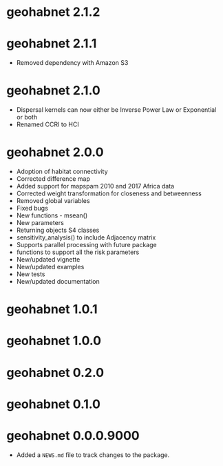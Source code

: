 # geohabnet 2.1.2

# geohabnet 2.1.1
- Removed dependency with Amazon S3

# geohabnet 2.1.0
- Dispersal kernels can now either be Inverse Power Law or Exponential or both
- Renamed CCRI to HCI

# geohabnet 2.0.0
- Adoption of habitat connectivity
- Corrected difference map
- Added support for mapspam 2010 and 2017 Africa data
- Corrected weight transformation for closeness and betweenness
- Removed global variables
- Fixed bugs
- New functions - msean()
- New parameters
- Returning objects S4 classes
- sensitivity_analysis() to include Adjacency matrix
- Supports parallel processing with future package
- functions to support all the risk parameters
- New/updated vignette
- New/updated examples
- New tests
- New/updated documentation


# geohabnet 1.0.1

# geohabnet 1.0.0

# geohabnet 0.2.0

# geohabnet 0.1.0

# geohabnet 0.0.0.9000

-   Added a `NEWS.md` file to track changes to the package.
